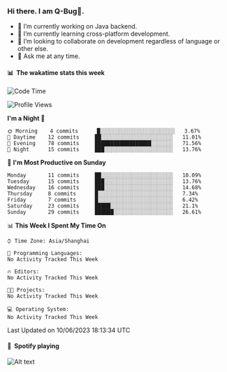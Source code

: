 ### Hi there. I am Q-Bug🐞.

- 🔭 I’m currently working on Java backend.
- 🌱 I’m currently learning cross-platform development.
- 👯 I’m looking to collaborate on development regardless of language or other else.
- 💬 Ask me at any time.

#### 📊 &nbsp;**The wakatime stats this week**  
<!--START_SECTION:waka-->
![Code Time](http://img.shields.io/badge/Code%20Time-61%20hrs%2058%20mins-blue)

![Profile Views](http://img.shields.io/badge/Profile%20Views-0-blue)

**I'm a Night 🦉** 

```text
🌞 Morning    4 commits      █░░░░░░░░░░░░░░░░░░░░░░░░   3.67% 
🌆 Daytime    12 commits     ██░░░░░░░░░░░░░░░░░░░░░░░   11.01% 
🌃 Evening    78 commits     ██████████████████░░░░░░░   71.56% 
🌙 Night      15 commits     ███░░░░░░░░░░░░░░░░░░░░░░   13.76%

```
📅 **I'm Most Productive on Sunday** 

```text
Monday       11 commits     ██░░░░░░░░░░░░░░░░░░░░░░░   10.09% 
Tuesday      15 commits     ███░░░░░░░░░░░░░░░░░░░░░░   13.76% 
Wednesday    16 commits     ███░░░░░░░░░░░░░░░░░░░░░░   14.68% 
Thursday     8 commits      █░░░░░░░░░░░░░░░░░░░░░░░░   7.34% 
Friday       7 commits      █░░░░░░░░░░░░░░░░░░░░░░░░   6.42% 
Saturday     23 commits     █████░░░░░░░░░░░░░░░░░░░░   21.1% 
Sunday       29 commits     ██████░░░░░░░░░░░░░░░░░░░   26.61%

```


📊 **This Week I Spent My Time On** 

```text
⌚︎ Time Zone: Asia/Shanghai

💬 Programming Languages: 
No Activity Tracked This Week

🔥 Editors: 
No Activity Tracked This Week

🐱‍💻 Projects: 
No Activity Tracked This Week

💻 Operating System: 
No Activity Tracked This Week

```


 Last Updated on 10/06/2023 18:13:34 UTC
<!--END_SECTION:waka-->

#### 🎵 &nbsp;**Spotify playing**  
![Alt text](https://spotify-recently-played-readme.vercel.app/api?user=e5y1o4x7kdt9kf2blu4wvmb4s&unique={true|1|on|yes})
